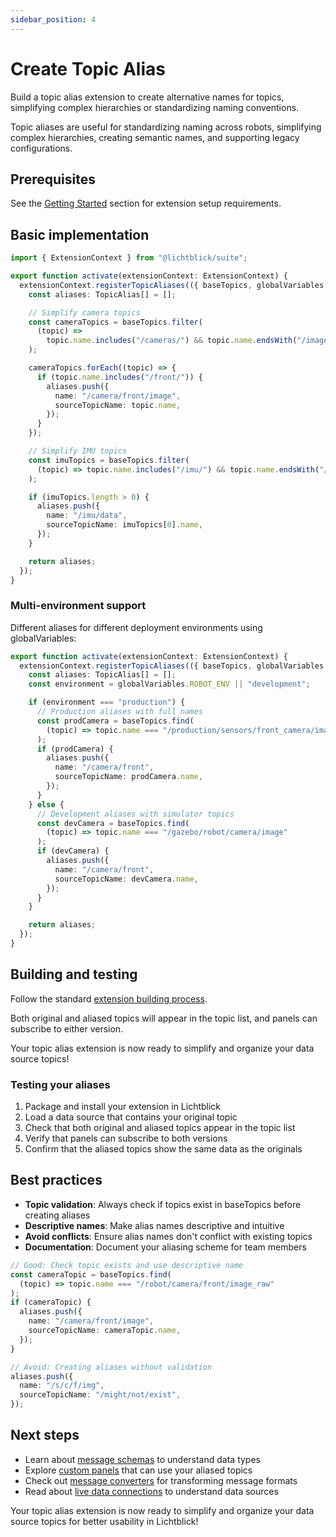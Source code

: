 ```yaml
---
sidebar_position: 4
---
```


# Create Topic Alias

Build a topic alias extension to create alternative names for topics, simplifying complex hierarchies or standardizing naming conventions.

Topic aliases are useful for standardizing naming across robots, simplifying complex hierarchies, creating semantic names, and supporting legacy configurations.

## Prerequisites

See the [Getting Started](./#getting-started) section for extension setup requirements.

## Basic implementation

```typescript
import { ExtensionContext } from "@lichtblick/suite";

export function activate(extensionContext: ExtensionContext) {
  extensionContext.registerTopicAliases(({ baseTopics, globalVariables }) => {
    const aliases: TopicAlias[] = [];

    // Simplify camera topics
    const cameraTopics = baseTopics.filter(
      (topic) =>
        topic.name.includes("/cameras/") && topic.name.endsWith("/image_raw")
    );

    cameraTopics.forEach((topic) => {
      if (topic.name.includes("/front/")) {
        aliases.push({
          name: "/camera/front/image",
          sourceTopicName: topic.name,
        });
      }
    });

    // Simplify IMU topics
    const imuTopics = baseTopics.filter(
      (topic) => topic.name.includes("/imu/") && topic.name.endsWith("/data")
    );

    if (imuTopics.length > 0) {
      aliases.push({
        name: "/imu/data",
        sourceTopicName: imuTopics[0].name,
      });
    }

    return aliases;
  });
}
```

### Multi-environment support

Different aliases for different deployment environments using globalVariables:

```typescript
export function activate(extensionContext: ExtensionContext) {
  extensionContext.registerTopicAliases(({ baseTopics, globalVariables }) => {
    const aliases: TopicAlias[] = [];
    const environment = globalVariables.ROBOT_ENV || "development";

    if (environment === "production") {
      // Production aliases with full names
      const prodCamera = baseTopics.find(
        (topic) => topic.name === "/production/sensors/front_camera/image_raw"
      );
      if (prodCamera) {
        aliases.push({
          name: "/camera/front",
          sourceTopicName: prodCamera.name,
        });
      }
    } else {
      // Development aliases with simulator topics
      const devCamera = baseTopics.find(
        (topic) => topic.name === "/gazebo/robot/camera/image"
      );
      if (devCamera) {
        aliases.push({
          name: "/camera/front",
          sourceTopicName: devCamera.name,
        });
      }
    }

    return aliases;
  });
}
```

## Building and testing

Follow the standard [extension building process](./introduction.md#building-and-testing).

Both original and aliased topics will appear in the topic list, and panels can subscribe to either version.

Your topic alias extension is now ready to simplify and organize your data source topics!

### Testing your aliases

1. Package and install your extension in Lichtblick
2. Load a data source that contains your original topic
3. Check that both original and aliased topics appear in the topic list
4. Verify that panels can subscribe to both versions
5. Confirm that the aliased topics show the same data as the originals

## Best practices

- **Topic validation**: Always check if topics exist in baseTopics before creating aliases
- **Descriptive names**: Make alias names descriptive and intuitive
- **Avoid conflicts**: Ensure alias names don't conflict with existing topics
- **Documentation**: Document your aliasing scheme for team members

```typescript
// Good: Check topic exists and use descriptive name
const cameraTopic = baseTopics.find(
  (topic) => topic.name === "/robot/camera/front/image_raw"
);
if (cameraTopic) {
  aliases.push({
    name: "/camera/front/image",
    sourceTopicName: cameraTopic.name,
  });
}

// Avoid: Creating aliases without validation
aliases.push({
  name: "/s/c/f/img",
  sourceTopicName: "/might/not/exist",
});
```

## Next steps

- Learn about [message schemas](../docs/visualization/message-schemas) to understand data types
- Explore [custom panels](../docs/visualization/panels/panels-introduction) that can use your aliased topics
- Check out [message converters](../docs/extensions/extension-api/message-converters) for transforming message formats
- Read about [live data connections](../docs/connecting-to-data/live-data) to understand data sources

Your topic alias extension is now ready to simplify and organize your data source topics for better usability in Lichtblick!
